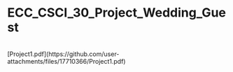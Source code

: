 # ECC_CSCI_30_Project_Wedding_Guest
<br>
[Project1.pdf](https://github.com/user-attachments/files/17710366/Project1.pdf)
